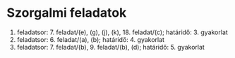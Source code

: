 # Szorgalmi feladatok

1. feladatsor: 7. feladat/(e), (g), (j), (k), 18. feladat/(c); határidő: 3. gyakorlat  
2. feladatsor: 6. feladat/(a), (b); határidő: 4. gyakorlat  
2. feladatsor: 7. feladat/(b), 9. feladat/(b), (d); határidő: 5. gyakorlat  



